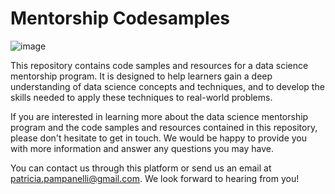 # Mentorship Codesamples

![image](https://user-images.githubusercontent.com/38949950/209966424-8df3d478-b2aa-4857-a460-43f3176f787e.png)

This repository contains code samples and resources for a data science mentorship program. It is designed to help learners gain a deep understanding of data science concepts and techniques, and to develop the skills needed to apply these techniques to real-world problems. 

If you are interested in learning more about the data science mentorship program and the code samples and resources contained in this repository, please don't hesitate to get in touch. We would be happy to provide you with more information and answer any questions you may have.

You can contact us through this platform or send us an email at patricia.pampanelli@gmail.com. We look forward to hearing from you!
